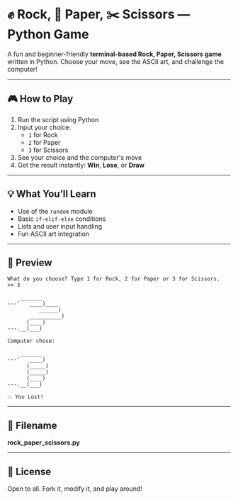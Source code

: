 # ✊ Rock, 📄 Paper, ✂️ Scissors — Python Game

A fun and beginner-friendly **terminal-based Rock, Paper, Scissors game** written in Python. Choose your move, see the ASCII art, and challenge the computer!

---

## 🎮 How to Play

1. Run the script using Python
2. Input your choice:
   - `1` for Rock
   - `2` for Paper
   - `3` for Scissors
3. See your choice and the computer's move
4. Get the result instantly: **Win**, **Lose**, or **Draw**

---

## 💡 What You’ll Learn

- Use of the `random` module
- Basic `if-elif-else` conditions
- Lists and user input handling
- Fun ASCII art integration

---

## 📸 Preview

```
What do you choose? Type 1 for Rock, 2 for Paper or 3 for Scissors.
>> 3

    _______
---'   ____)____
          ______)
       __________)
      (____)
---.__(___)

Computer chose:

    _______
---'   ____)
      (_____)
      (_____)
      (____)
---.__(___)

💥 You Lost!
```

---

## 📂 Filename

**rock_paper_scissors.py**

---

## 🔖 License

Open to all. Fork it, modify it, and play around!


